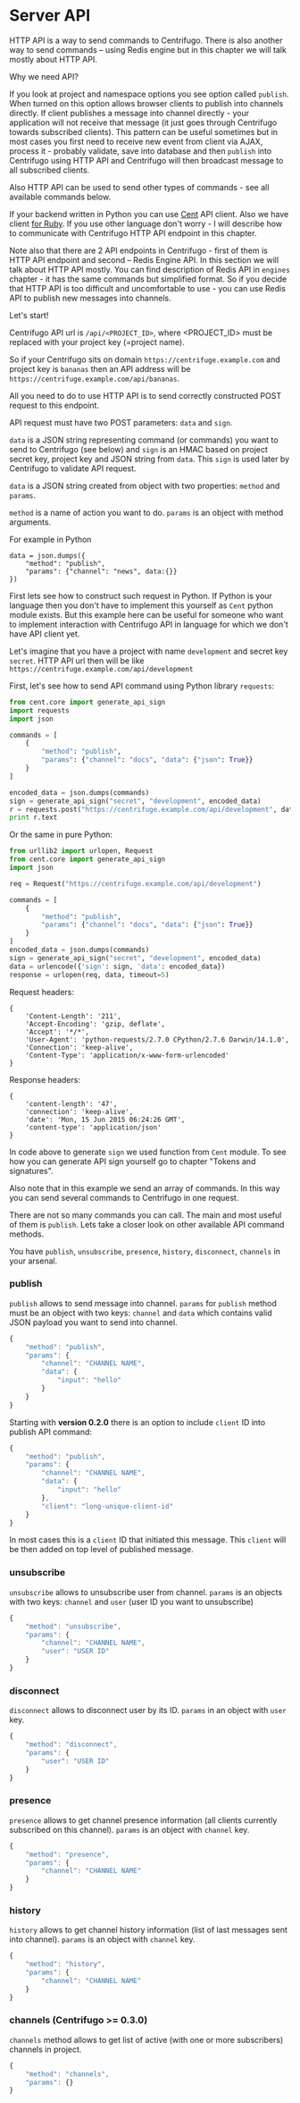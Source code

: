 # Server API

HTTP API is a way to send commands to Centrifugo. There is also another way to send commands –
using Redis engine but in this chapter we will talk mostly about HTTP API.

Why we need API?

If you look at project and namespace options you see option called `publish`. When turned on
this option allows browser clients to publish into channels directly. If client publishes a
message into channel directly - your application will not receive that message (it just goes
through Centrifugo towards subscribed clients). This pattern can be useful sometimes but in
most cases you first need to receive new event from client via AJAX, process it - probably
validate, save into database and then `publish` into Centrifugo using HTTP API and Centrifugo
will then broadcast message to all subscribed clients.

Also HTTP API can be used to send other types of commands - see all available commands below.

If your backend written in Python you can use [Cent](../libraries/python.md) API client. Also we have
client [for Ruby](../libraries/ruby.md). If you use other language don't worry - I will describe
how to communicate with Centrifugo HTTP API endpoint in this chapter.

Note also that there are 2 API endpoints in Centrifugo - first of them is HTTP API endpoint and
second – Redis Engine API. In this section we will talk about HTTP API mostly. You can find
description of Redis API in `engines` chapter - it has the same commands but simplified format.
So if you decide that HTTP API is too difficult and uncomfortable to use - you can use Redis API
to publish new messages into channels.

Let's start!

Centrifugo API url is `/api/<PROJECT_ID>`, where <PROJECT_ID> must be replaced with your project key
(=project name).

So if your Centrifugo sits on domain `https://centrifuge.example.com` and project key is `bananas`
then an API address will be `https://centrifuge.example.com/api/bananas`.

All you need to do to use HTTP API is to send correctly constructed POST request to this endpoint.

API request must have two POST parameters: `data` and `sign`.

`data` is a JSON string representing command (or commands) you want to send to Centrifugo
(see below) and `sign` is an HMAC based on project secret key, project key and JSON string
from `data`. This `sign` is used later by Centrifugo to validate API request.

`data` is a JSON string created from object with two properties: `method` and `params`.

`method` is a name of action you want to do.
`params` is an object with method arguments.

For example in Python

```
data = json.dumps({
    "method": "publish",
    "params": {"channel": "news", data:{}}
})
```

First lets see how to construct such request in Python. If Python is your language then you
don't have to implement this yourself as `Cent` python module exists. But this example here can
be useful for someone who want to implement interaction with Centrifugo API in language for
which we don't have API client yet.

Let's imagine that you have a project with name `development` and secret key `secret`. HTTP
API url then will be like `https://centrifuge.example.com/api/development`

First, let's see how to send API command using Python library `requests`:

```python
from cent.core import generate_api_sign
import requests
import json

commands = [
    {
        "method": "publish",
        "params": {"channel": "docs", "data": {"json": True}}
    }
]

encoded_data = json.dumps(commands)
sign = generate_api_sign("secret", "development", encoded_data)
r = requests.post("https://centrifuge.example.com/api/development", data={"sign": sign, "data": encoded_data})
print r.text
```

Or the same in pure Python:

```python
from urllib2 import urlopen, Request
from cent.core import generate_api_sign
import json

req = Request("https://centrifuge.example.com/api/development")

commands = [
    {
        "method": "publish",
        "params": {"channel": "docs", "data": {"json": True}}
    }
]
encoded_data = json.dumps(commands)
sign = generate_api_sign("secret", "development", encoded_data)
data = urlencode({'sign': sign, 'data': encoded_data})
response = urlopen(req, data, timeout=5)
```

Request headers:
```
{
    'Content-Length': '211',
    'Accept-Encoding': 'gzip, deflate',
    'Accept': '*/*',
    'User-Agent': 'python-requests/2.7.0 CPython/2.7.6 Darwin/14.1.0',
    'Connection': 'keep-alive',
    'Content-Type': 'application/x-www-form-urlencoded'
}
```

Response headers:
```
{
    'content-length': '47',
    'connection': 'keep-alive',
    'date': 'Mon, 15 Jun 2015 06:24:26 GMT',
    'content-type': 'application/json'
}
```

In code above to generate `sign` we used function from `Cent` module. To see how you can generate API
sign yourself go to chapter "Tokens and signatures".

Also note that in this example we send an array of commands. In this way you can send several
commands to Centrifugo in one request.

There are not so many commands you can call. The main and most useful of them is `publish`.
Lets take a closer look on other available API command methods.

You have `publish`, `unsubscribe`, `presence`, `history`, `disconnect`, `channels` in your arsenal.

### publish

`publish` allows to send message into channel. `params` for `publish` method must be an
object with two keys: `channel` and `data` which contains valid JSON payload you want to
send into channel.

```javascript
{
    "method": "publish",
    "params": {
        "channel": "CHANNEL NAME",
        "data": {
            "input": "hello"
        }
    }
}
```

Starting with **version 0.2.0** there is an option to include `client` ID into publish API command:

```javascript
{
    "method": "publish",
    "params": {
        "channel": "CHANNEL NAME",
        "data": {
            "input": "hello"
        },
        "client": "long-unique-client-id"
    }
}
```

In most cases this is a `client` ID that initiated this message. This `client` will
be then added on top level of published message.


### unsubscribe

`unsubscribe` allows to unsubscribe user from channel. `params` is an objects with two
keys: `channel` and `user` (user ID you want to unsubscribe)

```javascript
{
    "method": "unsubscribe",
    "params": {
        "channel": "CHANNEL NAME",
        "user": "USER ID"
    }
}
```

### disconnect

`disconnect` allows to disconnect user by its ID. `params` in an object with `user` key.

```javascript
{
    "method": "disconnect",
    "params": {
        "user": "USER ID"
    }
}
```

### presence

`presence` allows to get channel presence information (all clients currently subscribed on
this channel). `params` is an object with `channel` key.

```javascript
{
    "method": "presence",
    "params": {
        "channel": "CHANNEL NAME"
    }
}
```

### history

`history` allows to get channel history information (list of last messages sent into channel).
`params` is an object with `channel` key.

```javascript
{
    "method": "history",
    "params": {
        "channel": "CHANNEL NAME"
    }
}
```

### channels (Centrifugo >= 0.3.0)

`channels` method allows to get list of active (with one or more subscribers) channels in project.

```javascript
{
    "method": "channels",
    "params": {}
}
```